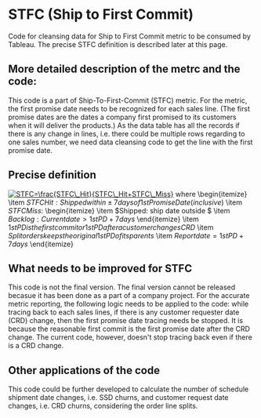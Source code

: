 # STFC (Ship to First Commit)
Code for cleansing data for Ship to First Commit metric to be consumed by Tableau. The precise STFC definition is described later at this page.

## More detailed description of the metrc and the code:
This code is a part of Ship-To-First-Commit (STFC) metric. For the metric, the first promise date needs to be recognized for each sales line. (The first promise dates are the dates a company first promised to its customers when it will deliver the products.) As the data table has all the records if there is any change in lines, i.e. there could be multiple rows regarding to one sales number, we need data cleansing code to get the line with the first promise date.

## Precise definition
<a href="https://www.codecogs.com/eqnedit.php?latex=STFC=\frac{STFC\_Hit}{STFC\_Hit&plus;STFC\_Miss}" target="_blank"><img src="https://latex.codecogs.com/gif.latex?STFC=\frac{STFC\_Hit}{STFC\_Hit&plus;STFC\_Miss}" title="STFC=\frac{STFC\_Hit}{STFC\_Hit+STFC\_Miss}" /></a>
where
\begin{itemize}
  \item $STFC Hit: Shipped within \pm 7 days of 1st Promise Date (inclusive)$
  \item $STFC Miss:$
    \begin{itemize}
      \item $Shipped: ship date outside $
      \item $Backlog: Current date > 1st PD + 7 days$
    \end{itemize}
  \item $1st PD is the first commit or 1st PD after a customer changes CRD$
  \item $Split orders keeps the original 1st PD of its parents$
  \item $Report date = 1st PD + 7 days$
\end{itemize}

## What needs to be improved for STFC
This code is not the final version. The final version cannot be released becasue it has been done as a part of a company project. For the accurate metric reporting, the following logic needs to be applied to the code: while tracing back to each sales lines, if there is any customer requester date (CRD) change, then the first promise date tracing needs be stopped. It is because the reasonable first commit is the first promise date after the CRD change. The current code, however, doesn't stop tracing back even if there is a CRD change.

## Other applications of the code
This code could be further developed to calculate the number of schedule shipment date changes, i.e. SSD churns, and customer request date changes, i.e. CRD churns, considering the order line splits.
